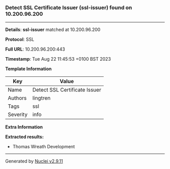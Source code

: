### Detect SSL Certificate Issuer (ssl-issuer) found on 10.200.96.200

----
**Details**: **ssl-issuer** matched at 10.200.96.200

**Protocol**: SSL

**Full URL**: 10.200.96.200:443

**Timestamp**: Tue Aug 22 11:45:53 +0100 BST 2023

**Template Information**

| Key | Value |
| --- | --- |
| Name | Detect SSL Certificate Issuer |
| Authors | lingtren |
| Tags | ssl |
| Severity | info |

**Extra Information**

**Extracted results:**

- Thomas Wreath Development



----

Generated by [Nuclei v2.9.11](https://github.com/projectdiscovery/nuclei)